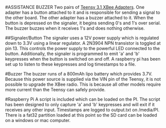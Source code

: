 #ASSISTANCE BUZZER
Two pairs of [Teensy 3.1 XBee Adapters](https://learn.sparkfun.com/tutorials/teensy-xbee-adapter-hookup-guide). 
One adapter has a button attached to it and is responsible for sending a signal to the other board. The other
adapter has a buzzer attached to it. When the button is depressed on the signaler, it begins sending 0's and 1's
over serial. The buzzer buzzes when it receives 1's and does nothing otherwise. 

##Signaler/Button
The signaler uses a 12V power supply which is regulated down to 3.3V using a linear regulator. A 2N3904 NPN 
transistor is toggled at pin 13. This controls the power supply to the powerful LED connected to the button. 
Additionally, the signaler is programmed to emit 'a' and 'b' keypresses when the button is switched on and off. 
A raspberry pi has been set up to listen to these keypresses and log timestamps to a file.

#Buzzer
The buzzer runs of a 800mAh lipo battery which provides 3.7V. Because this power source is supplied via the 
VIN pin of the Teensy, it is not possible to upgrade the XBee radio. This is because all other models require
more current than the Teensy can safely provide. 

#Raspberry Pi
A script is included which can be loaded on the PI. The script has been designed to only capture 'a' and 'b' keypresses
and will exit if it receives any other input. Timestamps are logged to output.txt on /media/PI. There is a fat32
partition loaded at this point so the SD card can be loaded on a windows or mac computer. 
